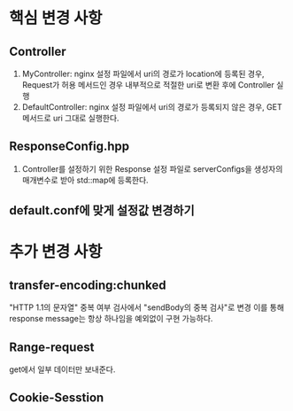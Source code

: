 # 핵심 변경 사항

## Controller

1. MyController: nginx 설정 파일에서 uri의 경로가 location에 등록된 경우, Request가 허용 메서드인 경우 내부적으로 적절한 uri로 변환 후에 Controller 실행
2. DefaultController: nginx 설정 파일에서 uri의 경로가 등록되지 않은 경우, GET 메서드로 uri 그대로 실행한다.

## ResponseConfig.hpp
1. Controller를 설정하기 위한 Response 설정 파일로 serverConfigs을 생성자의 매개변수로 받아 std::map에 등록한다.

## default.conf에 맞게 설정값 변경하기

# 추가 변경 사항

## transfer-encoding:chunked
"HTTP 1.1의 문자열" 중복 여부 검사에서 "sendBody의 중복 검사"로 변경 이를 통해 response message는 항상 하나임을 예외없이 구현 가능하다.

## Range-request
get에서 일부 데이터만 보내준다.

## Cookie-Sesstion

